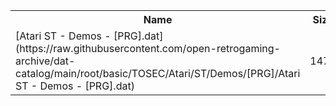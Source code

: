 <table>
<tr><th>Name</th><th>Size</th></tr>
<tr><td>
[Atari ST - Demos - [PRG].dat](https://raw.githubusercontent.com/open-retrogaming-archive/dat-catalog/main/root/basic/TOSEC/Atari/ST/Demos/[PRG]/Atari ST - Demos - [PRG].dat)
</td><td>1478</td></tr>
</table>
